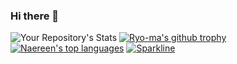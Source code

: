 ### Hi there 👋

![Your Repository's Stats](https://github-readme-stats.vercel.app/api?username=iliam-12&show_icons=true)
[![Ryo-ma's github trophy](https://github-profile-trophy.vercel.app/?username=iliam-12&row=1)](https://github.com/ryo-ma/github-profile-trophy)
[![Naereen's top languages](https://github-readme-stats.vercel.app/api/top-langs/?username=iliam-12&theme=blue-green)](https://github.com/anuraghazra/github-readme-stats)
[![Sparkline](https://stars.medv.io/iliam-12/badges.svg)](https://stars.medv.io/Naereen/badges)
